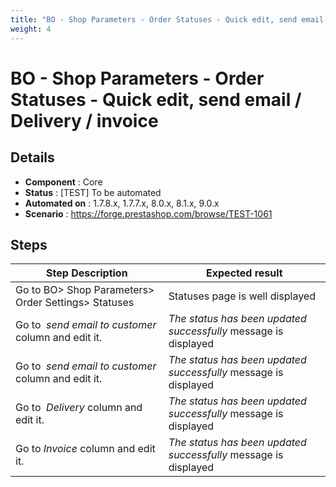 ```yaml
---
title: "BO - Shop Parameters - Order Statuses - Quick edit, send email / Delivery / invoice"
weight: 4
---
```


# BO - Shop Parameters - Order Statuses - Quick edit, send email / Delivery / invoice
## Details
* **Component** : Core
* **Status** : [TEST] To be automated
* **Automated on** : 1.7.8.x, 1.7.7.x, 8.0.x, 8.1.x, 9.0.x
* **Scenario** : https://forge.prestashop.com/browse/TEST-1061

## Steps
| Step Description | Expected result |
| ----- | ----- |
| Go to BO> Shop Parameters> Order Settings> Statuses | Statuses page is well displayed |
| Go to  _send email to customer_ column and edit it. | _*The status has been updated successfully*_ message is displayed |
| Go to  _send email to customer_ column and edit it. | _*The status has been updated successfully*_ message is displayed |
| Go to  _Delivery_ column and edit it. | _*The status has been updated successfully*_ message is displayed |
| Go to _Invoice_ column and edit it. | _*The status has been updated successfully*_ message is displayed |
